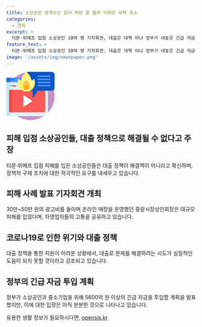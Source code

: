 ```yaml
---
title: 소상공인 생계수단 잃어 벼랑 끝 몰려 티메프 대책 호소
categories:
  - 경제
excerpt: >
  티몬·위메프 입점 소상공인 10여 명 기자회견, 대출은 대책 아냐 정부가 내놓은 긴급 자금 투입 안에 대해 언 발에 오줌 누기식 정책이라 비판하며 적극적 구제 조치를 호소. 피해를 본 소상공인들이 정부에 자금 지원 및 제도적 개선책을 요구. 정부는 5600억 원 이상의 긴급 자금을 투입해 피해를 지원 예정.
feature_text: >
  티몬·위메프 입점 소상공인 10여 명 기자회견, 대출은 대책 아냐 정부가 내놓은 긴급 자금 투입 안에 대해 언 발에 오줌 누기식 정책이라 비판하며 적극적 구제 조치를 호소. 피해를 본 소상공인들이 정부에 자금 지원 및 제도적 개선책을 요구. 정부는 5600억 원 이상의 긴급 자금을 투입해 피해를 지원 예정.
image: '/assets/img/newspaper.png'
---
```


<p><img src="/assets/img/news.png" alt="rentncar 속보" /></p>

<h2 data-ke-size="size26">피해 입점 소상공인들, 대출 정책으로 해결될 수 없다고 주장</h2>

<p data-ke-size="size16">티몬·위메프 입점 피해를 입은 소상공인들은 대출 정책이 해결책이 아니라고 확신하며, 정책적 구제 조치에 대한 적극적인 요구를 내세우고 있습니다.</p>

<h2 data-ke-size="size26">피해 사례 발표 기자회견 개최</h2>

<p data-ke-size="size16">30만~50만 원의 광고비를 들이며 온라인 매장을 운영했던 중랑시장상인회장은 대규모 피해를 입었다며, 자영업자들의 고통을 공유하고 있습니다.</p>

<h2 data-ke-size="size26">코로나19로 인한 위기와 대출 정책</h2>

<p data-ke-size="size16">대출 정책을 통한 지원이 어려운 상황에서, 대출로 문제를 해결하려는 시도가 실질적인 도움이 되지 못할 것이라고 강조되고 있습니다.</p>

<h2 data-ke-size="size26">정부의 긴급 자금 투입 계획</h2>

<p data-ke-size="size16">정부가 소상공인과 중소기업을 위해 5600억 원 이상의 긴급 자금을 투입할 계획을 발표했지만, 이에 대한 입장은 아직 분분한 것으로 나타나고 있습니다.</p>
유용한 생활 정보가 필요하시다면, <a href="https://opensis.kr" rel="dofollow">opensis.kr</a>


